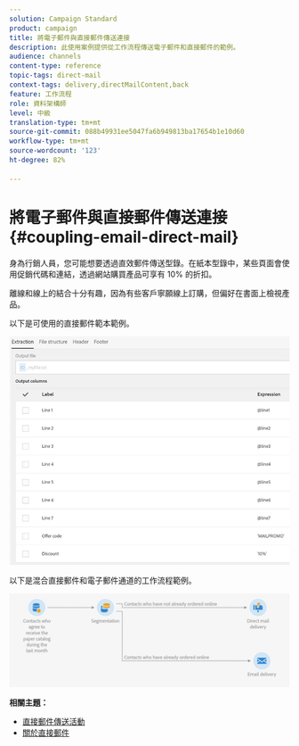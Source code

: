 ```yaml
---
solution: Campaign Standard
product: campaign
title: 將電子郵件與直接郵件傳送連接
description: 此使用案例提供從工作流程傳送電子郵件和直接郵件的範例。
audience: channels
content-type: reference
topic-tags: direct-mail
context-tags: delivery,directMailContent,back
feature: 工作流程
role: 資料架構師
level: 中級
translation-type: tm+mt
source-git-commit: 088b49931ee5047fa6b949813ba17654b1e10d60
workflow-type: tm+mt
source-wordcount: '123'
ht-degree: 82%

---
```



# 將電子郵件與直接郵件傳送連接 {#coupling-email-direct-mail}

身為行銷人員，您可能想要透過直效郵件傳送型錄。在紙本型錄中，某些頁面會使用促銷代碼和連結，透過網站購買產品可享有 10% 的折扣。

離線和線上的結合十分有趣，因為有些客戶寧願線上訂購，但偏好在書面上檢視產品。

以下是可使用的直接郵件範本範例。

![](assets/direct_mail_9.png)

以下是混合直接郵件和電子郵件通道的工作流程範例。

![](assets/direct_mail_10.png)

**相關主題：**

* [直接郵件傳送活動](../../automating/using/direct-mail-delivery.md)
* [關於直接郵件](../../channels/using/about-direct-mail.md)
